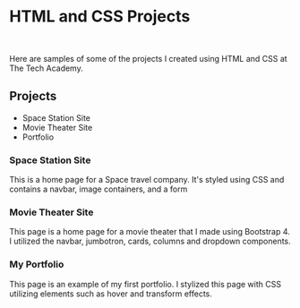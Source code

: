 
<!--# HTML-and-CSS-Projects-->
<!--This repository will store all my coding projects.-->
<!DOCTYPE html>
<html>
    <body>
        <h1>HTML and CSS Projects</h1>
            <br>
            <p>Here are samples of some of the projects I created using HTML and CSS at The Tech Academy.</p>
        <h2>Projects</h2>
            <ul>
                <li>Space Station Site</li>
                <li>Movie Theater Site</li>
                <li>Portfolio</li>
            </ul>
        <h3>Space Station Site</h3>
            <p>This is a home page for a Space travel company. It's styled using CSS and contains a
                navbar, image containers, and a form</p>              
        <h3>Movie Theater Site</h3>
            <p>This page is a home page for a movie theater that I made using Bootstrap 4.
                    I utilized the navbar, jumbotron, cards, columns and dropdown components.</p>
        <h3>My Portfolio</h3>
            <p>This page is an example of my first portfolio. I stylized this page with CSS utilizing 
                    elements such as hover and transform effects.</p>
    </body>
</html>
